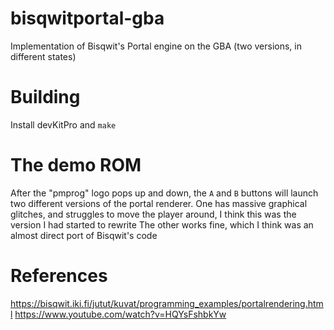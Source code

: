 # bisqwitportal-gba
Implementation of Bisqwit's Portal engine on the GBA (two versions, in different states)

# Building
Install devKitPro and `make`

# The demo ROM
After the "pmprog" logo pops up and down, the `A` and `B` buttons will launch two different versions of the portal renderer.
One has massive graphical glitches, and struggles to move the player around, I think this was the version I had started to rewrite
The other works fine, which I think was an almost direct port of Bisqwit's code

# References
https://bisqwit.iki.fi/jutut/kuvat/programming_examples/portalrendering.html
https://www.youtube.com/watch?v=HQYsFshbkYw
